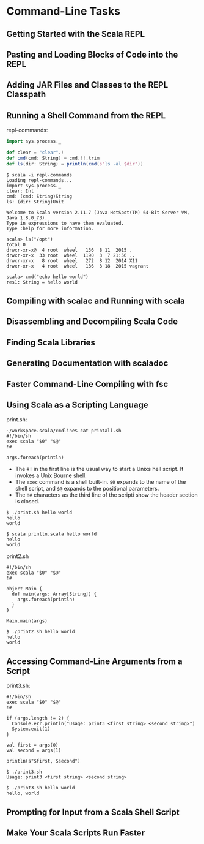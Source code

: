 # Command-Line Tasks

## Getting Started with the Scala REPL
## Pasting and Loading Blocks of Code into the REPL
## Adding JAR Files and Classes to the REPL Classpath

## Running a Shell Command from the REPL
repl-commands:
```scala
import sys.process._

def clear = "clear".!
def cmd(cmd: String) = cmd.!!.trim
def ls(dir: String) = println(cmd(s"ls -al $dir"))
```
```
$ scala -i repl-commands
Loading repl-commands...
import sys.process._
clear: Int
cmd: (cmd: String)String
ls: (dir: String)Unit

Welcome to Scala version 2.11.7 (Java HotSpot(TM) 64-Bit Server VM, Java 1.8.0_73).
Type in expressions to have them evaluated.
Type :help for more information.

scala> ls("/opt")
total 0
drwxr-xr-x@  4 root  wheel   136  8 11  2015 .
drwxr-xr-x  33 root  wheel  1190  3  7 21:56 ..
drwxr-xr-x   8 root  wheel   272  8 12  2014 X11
drwxr-xr-x   4 root  wheel   136  3 18  2015 vagrant

scala> cmd("echo hello world")
res1: String = hello world
```

## Compiling with scalac and Running with scala
## Disassembling and Decompiling Scala Code
## Finding Scala Libraries
## Generating Documentation with scaladoc
## Faster Command-Line Compiling with fsc
## Using Scala as a Scripting Language
print.sh:
```script
~/workspace.scala/cmdline$ cat printall.sh
#!/bin/sh
exec scala "$0" "$@"
!#

args.foreach(println)
```
- The `#!` in the first line is the usual way to start a Unixs hell script. It invokes a Unix Bourne shell.
- The `exec` command is a shell built-in. `$0` expands to the name of the shell script, and `$@` expands to the positional parameters.
- The `!#` characters as the third line of the scripti show the header section is closed.
```shell
$ ./print.sh hello world
hello
world
```
```shell
$ scala println.scala hello world
hello
world
```

print2.sh
```script
#!/bin/sh
exec scala "$0" "$@"
!#

object Main {
  def main(args: Array[String]) {
    args.foreach(println)
  }
}

Main.main(args)
```
```shell
$ ./print2.sh hello world
hello
world
```

## Accessing Command-Line Arguments from a Script
print3.sh:
```script
#!/bin/sh
exec scala "$0" "$@"
!#

if (args.length != 2) {
  Console.err.println("Usage: print3 <first string> <second string>")
  System.exit(1)
}

val first = args(0)
val second = args(1)

println(s"$first, $second")
```
```shell
$ ./print3.sh
Usage: print3 <first string> <second string>

$ ./print3.sh hello world
hello, world
```

## Prompting for Input from a Scala Shell Script
## Make Your Scala Scripts Run Faster
